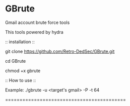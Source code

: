 # GBrute
Gmail account brute force tools

This tools powered by hydra

:: installation ::

git clone https://github.com/Retro-DedSec/GBrute.git

cd GBrute

chmod +x gbrute

:: How to use ::

Example: ./gbrute -u <target's gmail> -P <wordlist file> -t 64

==========================================
